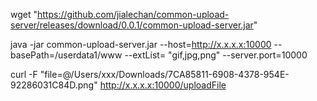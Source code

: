 wget "https://github.com/jialechan/common-upload-server/releases/download/0.0.1/common-upload-server.jar"   

java -jar common-upload-server.jar --host=http://x.x.x.x:10000 --basePath=/userdata1/www --extList=
"gif,jpg,png" --server.port=10000

curl -F "file=@/Users/xxx/Downloads/7CA85811-6908-4378-954E-92286031C84D.png" http://x.x.x.x:10000/uploadFile
